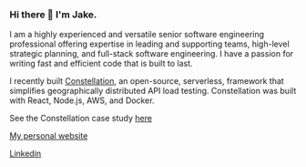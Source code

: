 ### Hi there 👋 I'm Jake.

I am a highly experienced and versatile senior software engineering professional offering expertise in leading and supporting teams, high-level strategic planning, and full-stack software engineering.
I have a passion for writing fast and efficient code that is built to last.

I recently built [Constellation](https://constellation-load-testing.github.io/), an open-source, serverless, framework that simplifies geographically distributed API load testing.
Constellation was built with React, Node.js, AWS, and Docker.
   
See the Constellation case study [here](https://constellation-load-testing.github.io/)

[My personal website](https://www.jakedevarennes.com/)

[Linkedin](https://www.linkedin.com/in/jakedevar/)
